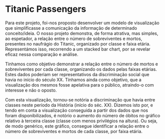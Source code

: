 # Titanic Passengers

Para este projeto, foi-nos proposto desenvolver um modelo de visualização que simplificasse a comunicação da informação de determinado conceito/ideia. O nosso projeto demonstra, de forma atrativa, mas simples, ao espetador, a relação entre o número de sobreviventes e mortos, presentes no naufrágio do Titanic, organizado por classe e faixa etária. Representámos isso, recorrendo a um stacked bar chart, por se revelar eficaz nessa comparação e análise.

Tínhamos como objetivo demonstrar a relação entre o número de mortos e sobreviventes por cada classe, organizando os dados pelas faixas etárias. Estes dados poderiam ser representativos da discriminação social que havia no início do século XX. Tínhamos ainda como objetivo, que a visualização dos mesmos fosse apelativa para o público, atraindo-o com interesse e não o oposto.

Com esta visualização, tornou-se notória a discriminação que havia entre classes neste período da História (início do séc. XX). Dizemos isto por, e tendo em conta a visualização conseguida a partir dos dados que nos foram disponibilizados, é notório o aumento do número de óbitos no gráfico relativo à terceira classe (classe com menos privilégios na altura). Ou seja, de modo genérico, este gráfico, consegue identificar a relação entre o número de sobreviventes e mortos de cada classe, por faixa etária.
